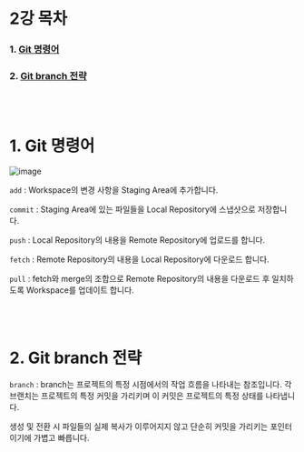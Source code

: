 <h1>2강 목차</h1>

### 1. [Git 명령어](#1-Git-명령어-1)
### 2. [Git branch 전략](#2-Git-전략-1)

<br><br>

<h1>1. Git 명령어</h1>
                
![image](https://github.com/JustBasicPro/Study/assets/38283489/c4de1fd9-0264-4fbc-b12a-f59b4a87bf70)

``` add ```  : Workspace의 변경 사항을 Staging Area에 추가합니다.

``` commit ```  : Staging Area에 있는 파일들을 Local Repository에 스냅샷으로 저장합니다.

``` push ```  : Local Repository의 내용을 Remote Repository에 업로드를 합니다.

``` fetch ```  : Remote Repository의 내용을 Local Repository에 다운로드 합니다.

``` pull ```  : fetch와 merge의 조합으로 Remote Repository의 내용을 다운로드 후 일치하도록 Workspace를 업데이트 합니다.

<br><br>

<h1>2. Git branch 전략</h1>

``` branch ``` :  branch는 프로젝트의 특정 시점에서의 작업 흐름을 나타내는 참조입니다. 각 브랜치는 프로젝트의 특정 커밋을 가리키며 이 커밋은 프로젝트의 특정 상태를 나타냅니다.

생성 및 전환 시 파일들의 실제 복사가 이루어지지 않고 단순히 커밋을 가리키는 포인터이기에 가볍고 빠릅니다.






